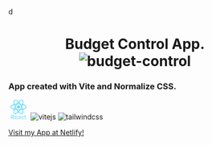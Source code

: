 d<h1 align="center">Budget Control App.<br>
<img src="https://cdn.iconscout.com/icon/free/png-256/budget-1850786-1571027.png" alt="budget-control" width="45" height="45" /></h1> 
<h3>App created with Vite and Normalize CSS.</h3>
<p>
<img src="https://raw.githubusercontent.com/devicons/devicon/master/icons/react/react-original-wordmark.svg" alt="react" width="40" height="40" /> 
<img src="https://vectorwiki.com/images/bjlcA__vitejs.svg" alt="vitejs" width="40" height="40" />
<img src="https://necolas.github.io/normalize.css/logo.svg" alt="tailwindcss" width="40" height="40" />

</p>


[Visit my App at Netlify!](https://trassi-budget-control.netlify.app)


